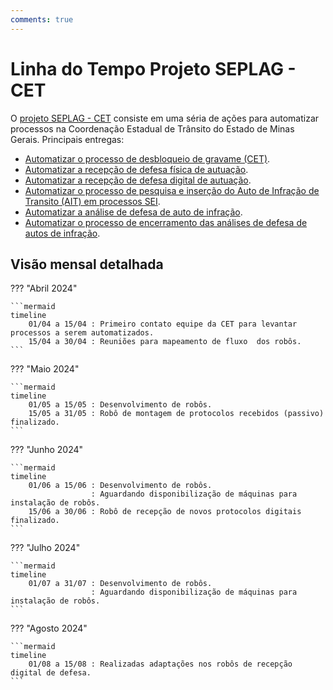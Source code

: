 ```yaml
---
comments: true
---
```


# Linha do Tempo Projeto SEPLAG - CET

O [projeto SEPLAG - CET](https://github.com/automatiza-mg/projeto-seplag-cet) consiste em uma séria de ações para automatizar processos na Coordenação Estadual de Trânsito do Estado de Minas Gerais. Principais entregas:

- [Automatizar o processo de desbloqueio de gravame (CET)](https://github.com/automatiza-mg/projeto-seplag-cet/issues/7).
- [Automatizar a recepção de defesa física de autuação](https://github.com/automatiza-mg/projeto-seplag-cet/issues/1).
- [Automatizar a recepção de defesa digital de autuação](https://github.com/automatiza-mg/projeto-seplag-cet/issues/2).
- [Automatizar o processo de pesquisa e inserção do Auto de Infração de Transito (AIT) em processos SEI](https://github.com/automatiza-mg/projeto-seplag-cet/issues/3).
- [Automatizar a análise de defesa de auto de infração](https://github.com/automatiza-mg/projeto-seplag-cet/issues/4).
- [Automatizar o processo de encerramento das análises de defesa de autos de infração](https://github.com/automatiza-mg/projeto-seplag-cet/issues/5).

## Visão mensal detalhada

??? "Abril 2024"

    ```mermaid
    timeline
        01/04 a 15/04 : Primeiro contato equipe da CET para levantar processos a serem automatizados.
        15/04 a 30/04 : Reuniões para mapeamento de fluxo  dos robôs.
    ```

??? "Maio 2024"

    ```mermaid
    timeline
        01/05 a 15/05 : Desenvolvimento de robôs.
        15/05 a 31/05 : Robô de montagem de protocolos recebidos (passivo) finalizado.
    ```

??? "Junho 2024"

    ```mermaid
    timeline
        01/06 a 15/06 : Desenvolvimento de robôs.
                      : Aguardando disponibilização de máquinas para instalação de robôs.
        15/06 a 30/06 : Robô de recepção de novos protocolos digitais finalizado.
    ```

??? "Julho 2024"

    ```mermaid
    timeline
        01/07 a 31/07 : Desenvolvimento de robôs.
                      : Aguardando disponibilização de máquinas para instalação de robôs.
    ```
    
??? "Agosto 2024"

    ```mermaid
    timeline
        01/08 a 15/08 : Realizadas adaptações nos robôs de recepção digital de defesa.
    ```
